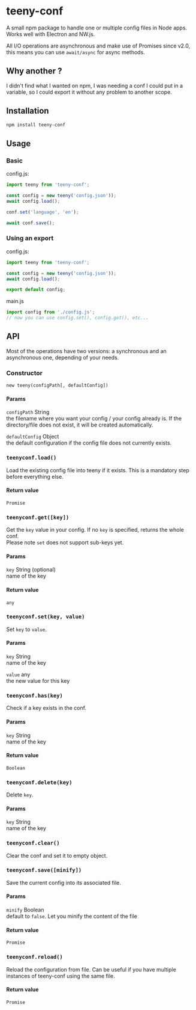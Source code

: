 # teeny-conf

A small npm package to handle one or multiple config files in Node apps. Works well with Electron and NW.js.

All I/O operations are asynchronous and make use of Promises since v2.0, this means you can use `await/async` for async methods.

## Why another ?

I didn't find what I wanted on npm, I was needing a conf I could put in a variable, so I could export it without any problem to another scope.

## Installation

``` bash
npm install teeny-conf
```

## Usage

### Basic

config.js:
``` javascript
import teeny from 'teeny-conf';

const config = new teeny('config.json'));
await config.load();

conf.set('language', 'en');

await conf.save();
```

### Using an export

config.js:
``` javascript
import teeny from 'teeny-conf';

const config = new teeny('config.json'));
await config.load();

export default config;
```

main.js
``` javascript
import config from './config.js';
// now you can use config.set(), config.get(), etc...
```


## API

Most of the operations have two versions: a synchronous and an asynchronous one, depending of your needs.


### Constructor

`new teeny(configPath[, defaultConfig])`

#### Params

`configPath` String<br />
the filename where you want your config / your config already is. If the directory/file does not exist, it will be created automatically.

`defaultConfig` Object<br />
the default configuration if the config file does not currently exists.


### `teenyconf.load()`

Load the existing config file into teeny if it exists. This is a mandatory step before everything else.

#### Return value

`Promise`


### `teenyconf.get([key])`

Get the `key` value in your config. If no `key` is specified, returns the whole conf.<br />
Please note `set` does not support sub-keys yet.

#### Params

`key` String (optional)<br/>
name of the key

#### Return value

`any`


### `teenyconf.set(key, value)`

Set `key` to `value`.

#### Params

`key` String<br />
name of the key

`value` any<br />
the new value for this key


### `teenyconf.has(key)`

Check if a key exists in the conf.

#### Params

`key` String<br />
name of the key

#### Return value

`Boolean`


### `teenyconf.delete(key)`

Delete `key`.

#### Params

`key` String<br />
name of the key


### `teenyconf.clear()`

Clear the conf and set it to empty object.


### `teenyconf.save([minify])`

Save the current config into its associated file.

#### Params

`minify` Boolean<br />
default to `false`. Let you minify the content of the file

#### Return value

`Promise`


### `teenyconf.reload()`

Reload the configuration from file. Can be useful if you have multiple instances of teeny-conf using the same file.

#### Return value

`Promise`
